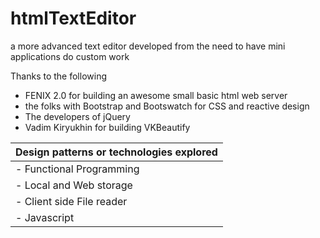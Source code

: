 # htmlTextEditor
a more advanced text editor developed from the need to have mini applications do custom work


Thanks to the following   
 - FENIX 2.0 for building an awesome small basic html web server
 - the folks with Bootstrap and Bootswatch for CSS and reactive design
 - The developers of jQuery
 - Vadim Kiryukhin for building VKBeautify

|Design patterns or technologies explored|  
|--|
| - Functional Programming  |
| - Local and Web storage|
| - Client side File reader|
| - Javascript |


